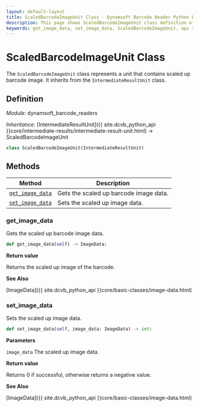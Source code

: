 ```yaml
---
layout: default-layout
title: ScaledBarcodeImageUnit Class - Dynamsoft Barcode Reader Python Edition API Reference
description: This page shows ScaledBarcodeImageUnit class definition of Dynamsoft Barcode Reader SDK Python Edition.
keywords: get_image_data, set_image_data, ScaledBarcodeImageUnit, api reference
---
```

# ScaledBarcodeImageUnit Class

The `ScaledBarcodeImageUnit` class represents a unit that contains scaled up barcode image. It inherits from the `IntermediateResultUnit` class.

## Definition

*Module:* dynamsoft_barcode_readers

*Inheritance:* [IntermediateResultUnit]({{ site.dcvb_python_api }}core/intermediate-results/intermediate-result-unit.html) -> ScaledBarcodeImageUnit

```python
class ScaledBarcodeImageUnit(IntermediateResultUnit)
```

## Methods

| Method                            | Description |
|-----------------------------------|-------------|
| [`get_image_data`](#get_image_data)           | Gets the scaled up barcode image data.|
| [`set_image_data`](#set_image_data)           | Sets the scaled up image data.|

### get_image_data

Gets the scaled up barcode image data.

```python
def get_image_data(self) -> ImageData:
```

**Return value**

Returns the scaled up image of the barcode.

**See Also**

[ImageData]({{ site.dcvb_python_api }}core/basic-classes/image-data.html)

### set_image_data

Sets the scaled up image data.

```python
def set_image_data(self, image_data: ImageData) -> int:
```

**Parameters**

`image_data` The scaled up image data.

**Return value**

Returns 0 if successful, otherwise returns a negative value.

**See Also**

[ImageData]({{ site.dcvb_python_api }}core/basic-classes/image-data.html)
